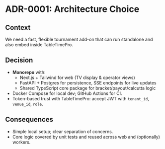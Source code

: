 # ADR-0001: Architecture Choice

## Context
We need a fast, flexible tournament add-on that can run standalone and also embed inside TableTimePro.

## Decision
- **Monorepo** with:
  - Next.js + Tailwind for web (TV display & operator views)
  - FastAPI + Postgres for persistence, SSE endpoints for live updates
  - Shared TypeScript core package for bracket/payout/calcutta logic
- Docker Compose for local dev; GitHub Actions for CI.
- Token-based trust with TableTimePro: accept JWT with `tenant_id`, `venue_id`, `role`.

## Consequences
- Simple local setup; clear separation of concerns.
- Core logic covered by unit tests and reused across web and (optionally) workers.
